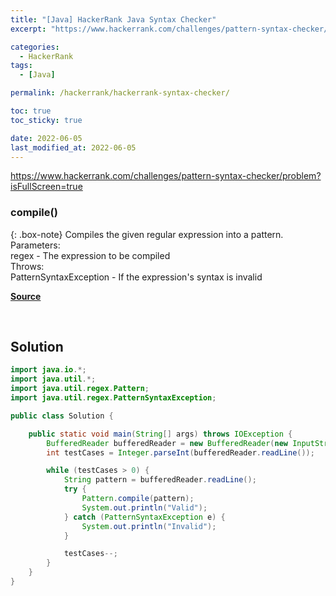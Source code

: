 ```yaml
---
title: "[Java] HackerRank Java Syntax Checker"
excerpt: "https://www.hackerrank.com/challenges/pattern-syntax-checker/problem?isFullScreen=true"

categories:
  - HackerRank
tags:
  - [Java]

permalink: /hackerrank/hackerrank-syntax-checker/

toc: true
toc_sticky: true

date: 2022-06-05
last_modified_at: 2022-06-05
---
```


<https://www.hackerrank.com/challenges/pattern-syntax-checker/problem?isFullScreen=true>

### compile()

{: .box-note}
Compiles the given regular expression into a pattern.<br>
Parameters:<br>
regex - The expression to be compiled<br>
Throws:<br>
PatternSyntaxException - If the expression's syntax is invalid


[**Source**](https://docs.oracle.com/javase/6/docs/api/java/util/regex/Pattern.html#compile%28java.lang.String%29)

<br>

## Solution

```java
import java.io.*;
import java.util.*;
import java.util.regex.Pattern;
import java.util.regex.PatternSyntaxException;

public class Solution {

    public static void main(String[] args) throws IOException {
        BufferedReader bufferedReader = new BufferedReader(new InputStreamReader(System.in));
        int testCases = Integer.parseInt(bufferedReader.readLine());

        while (testCases > 0) {
            String pattern = bufferedReader.readLine();
            try {
                Pattern.compile(pattern);
                System.out.println("Valid");
            } catch (PatternSyntaxException e) {
                System.out.println("Invalid");
            }

            testCases--;
        }
    }
}
```